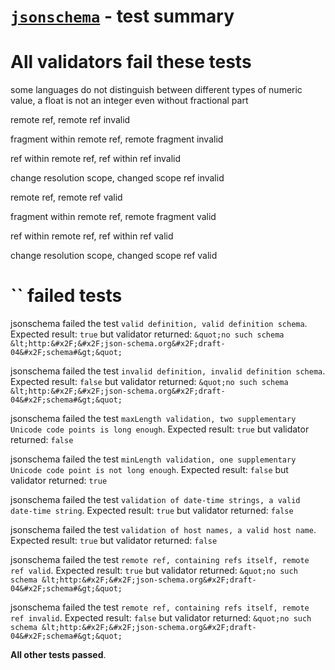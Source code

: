 # [`jsonschema`](https://github.com/tdegrunt/jsonschema) - test summary

# All validators fail these tests

some languages do not distinguish between different types of numeric value, a float is not an integer even without fractional part

remote ref, remote ref invalid

fragment within remote ref, remote fragment invalid

ref within remote ref, ref within ref invalid

change resolution scope, changed scope ref invalid

remote ref, remote ref valid

fragment within remote ref, remote fragment valid

ref within remote ref, ref within ref valid

change resolution scope, changed scope ref valid


# `` failed tests

jsonschema failed the test `valid definition, valid definition schema`. Expected result: `true` but validator returned: `&quot;no such schema &lt;http:&#x2F;&#x2F;json-schema.org&#x2F;draft-04&#x2F;schema#&gt;&quot;`

jsonschema failed the test `invalid definition, invalid definition schema`. Expected result: `false` but validator returned: `&quot;no such schema &lt;http:&#x2F;&#x2F;json-schema.org&#x2F;draft-04&#x2F;schema#&gt;&quot;`

jsonschema failed the test `maxLength validation, two supplementary Unicode code points is long enough`. Expected result: `true` but validator returned: `false`

jsonschema failed the test `minLength validation, one supplementary Unicode code point is not long enough`. Expected result: `false` but validator returned: `true`

jsonschema failed the test `validation of date-time strings, a valid date-time string`. Expected result: `true` but validator returned: `false`

jsonschema failed the test `validation of host names, a valid host name`. Expected result: `true` but validator returned: `false`

jsonschema failed the test `remote ref, containing refs itself, remote ref valid`. Expected result: `true` but validator returned: `&quot;no such schema &lt;http:&#x2F;&#x2F;json-schema.org&#x2F;draft-04&#x2F;schema#&gt;&quot;`

jsonschema failed the test `remote ref, containing refs itself, remote ref invalid`. Expected result: `false` but validator returned: `&quot;no such schema &lt;http:&#x2F;&#x2F;json-schema.org&#x2F;draft-04&#x2F;schema#&gt;&quot;`

**All other tests passed**.
